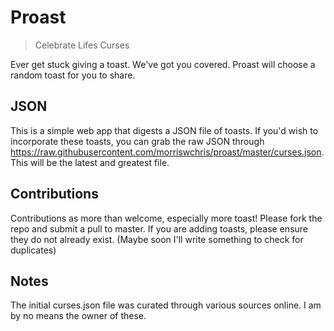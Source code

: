 # Proast
> Celebrate Lifes Curses

Ever get stuck giving a toast. We've got you covered. Proast will choose a random toast for you to share.

## JSON

This is a simple web app that digests a JSON file of toasts. If you'd wish to incorporate these toasts, you can grab the raw JSON through https://raw.githubusercontent.com/morriswchris/proast/master/curses.json. This will be the latest and greatest file.

## Contributions

Contributions as more than welcome, especially more toast! Please fork the repo and submit a pull to master. If you are adding toasts, please ensure they do not already exist. (Maybe soon I'll write something to check for duplicates)

## Notes

The initial curses.json file was curated through various sources online. I am by no means the owner of these.
